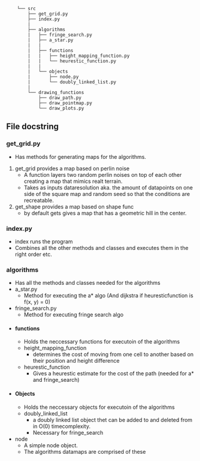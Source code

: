 
```
    └── src                    
        ├── get_grid.py
        ├── index.py
        |
        ├── algorithms
        |   ├── fringe_search.py
        |   ├── a_star.py
        |   |
        |   ├── functions
        |   |   ├── height_mapping_function.py
        |   |   └── heurestic_function.py
        |   |
        |   └── objects
        |       ├── node.py
        |       └── doubly_linked_list.py
        |   
        └── drawing_functions
            ├── draw_path.py
            ├── draw_pointmap.py
            └── draw_plots.py

```
## File docstring

### get_grid.py
- Has methods for generating maps for the algorithms.
1. get_grid provides a map based on perlin noise
    * A function layers two random perlin noises on top of each other creating a map that mimics realt terrain.
    * Takes as inputs dataresolution aka. the amount of datapoints on one side of the square map and random seed so that the conditions are recreatable.
2. get_shape provides a map based on shape func
    * by default gets gives a map that has a geometric hill in the center.

### index.py
- index runs the program
- Combines all the other methods and classes and executes them in the right order etc.

### algorithms
- Has all the methods and classes needed for the algorithms
- a_star.py
  - Method for executing the a* algo (And dijkstra if heuresticfunction is f(x, y) = 0)
- fringe_search.py
  - Method for executing fringe search algo
- #### functions
  - Holds the neccessary functions for executoin of the algorithms
  - height_mapping_function
    - determines the cost of moving from one cell to another based on their position and height difference
  - heurestic_function
    - Gives a heurestic estimate for the cost of the path
    (needed for a* and fringe_search)
- #### Objects
  - Holds the neccessary objects for executoin of the algorithms
  - doubly_linked_list
    - a doubly linked list object thet can be added to and deleted from in O(0) timecomplexity.
    - Necessary for fringe_search
- node
  - A simple node object.
  - The algorithms datamaps are comprised of these
  